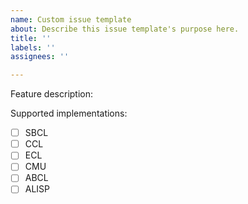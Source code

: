 ```yaml
---
name: Custom issue template
about: Describe this issue template's purpose here.
title: ''
labels: ''
assignees: ''

---
```


Feature description:

Supported implementations:
+ [ ] SBCL
+ [ ] CCL
+ [ ] ECL
+ [ ] CMU
+ [ ] ABCL
+ [ ] ALISP
